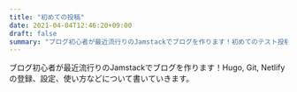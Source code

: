 ```yaml
---
title: "初めての投稿"
date: 2021-04-04T12:46:20+09:00
draft: false
summary: "ブログ初心者が最近流行りのJamstackでブログを作ります！初めてのテスト投稿です。"
---
```


ブログ初心者が最近流行りのJamstackでブログを作ります！Hugo, Git, Netlifyの登録、設定、使い方などについて書いていきます。

